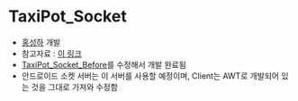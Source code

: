 # TaxiPot_Socket
  - [홍성하](https://github.com/KRMKGOLD/) 개발
  - 참고자료 : [이 링크](https://sooblending.tistory.com/6)
  - [TaxiPot_Socket_Before](https://github.com/TaxiPot/TaxiPot_Socket_before)를 수정해서 개발 완료됨
  - 안드로이드 소켓 서버는 이 서버를 사용할 예정이며, Client는 AWT로 개발되어 있는 것을 그대로 가져와 수정함
